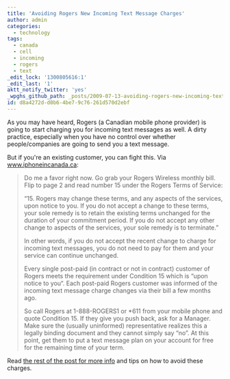 ```yaml
---
title: 'Avoiding Rogers New Incoming Text Message Charges'
author: admin
categories:
  - technology
tags:
  - canada
  - cell
  - incoming
  - rogers
  - text
_edit_lock: '1300805616:1'
_edit_last: '1'
aktt_notify_twitter: 'yes'
_wpghs_github_path: _posts/2009-07-13-avoiding-rogers-new-incoming-text-message-charges.md
id: d8a4272d-d0b6-4be7-9c76-261d570d2ebf
---
```

<p>As you may have heard, Rogers (a Canadian mobile phone provider) is going to start charging you for incoming text messages as well.  A dirty practice, especially when you have no control over whether people/companies are going to send you a text message.</p>
<p>But if you're an existing customer, you can fight this.  Via <a href="http://www.iphoneincanada.ca/iphone-news/how-to-avoid-rogers-incoming-sms-charges/">www.iphoneincanada.ca</a>:</p>
<blockquote><p>Do me a favor right now. Go grab your Rogers Wireless monthly bill. Flip to page 2 and read number 15 under the Rogers Terms of Service:</p>
<p>“15. Rogers may change these terms, and any aspects of the services, upon notice to you. If you do not accept a change to these terms, your sole remedy is to retain the existing terms unchanged for the duration of your commitment period. If you do not accept any other change to aspects of the services, your sole remedy is to terminate.”</p>
<p>In other words, if you do not accept the recent change to charge for incoming text messages, you do not need to pay for them and your service can continue unchanged.</p>
<p>Every single post-paid (in contract or not in contract) customer of Rogers meets the requirement under Condition 15 which is “upon notice to you“. Each post-paid Rogers customer was informed of the incoming text message charge changes via their bill a few months ago.</p>
<p>So call Rogers at 1-888-ROGERS1 or *611 from your mobile phone and quote Condition 15. If they give you push back, ask for a Manager. Make sure the (usually uninformed) representative realizes this a legally binding document and they cannot simply say “no”. At this point, get them to put a text message plan on your account for free for the remaining time of your term. </p></blockquote>
<p>Read <a href="http://www.iphoneincanada.ca/iphone-news/how-to-avoid-rogers-incoming-sms-charges/">the rest of the post for more info</a> and tips on how to avoid these charges.</p>
